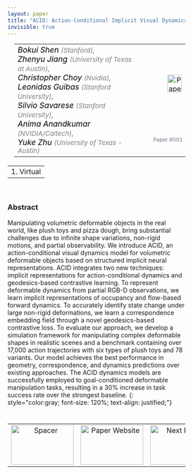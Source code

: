 ```yaml
---
layout: paper
title: "ACID: Action-Conditional Implicit Visual Dynamics for Deformable Object Manipulation"
invisible: true
---
```

<head>
<style>
* {
  box-sizing: border-box;
}

#myInput {
  background-position: 10px 10px;
  background-repeat: no-repeat;
  width: 100%;
  font-size: 100%;
  padding: 12px 20px 12px 40px;
  border: 1px solid #ddd;
  margin-bottom: 12px;
}

#myTable, #myTableA {
  border-collapse: collapse;
  width: 100%;
  border: 1px solid #ddd;
  font-size: 100%;
}

#myTable th, #myTable td, #myTableA th, #myTableA td {
  text-align: left;
  padding: 12px;
}

#myTable tr, #myTableA tr {
  border-bottom: 1px solid #ddd;
}

#myTable tr.header, #myTable tr:hover, #myTableA tr.header, #myTableA tr:hover {
  background-color: #f1f1f1;
}


#eventcounter1 a {
    font-size: 12px;
    color: #ffffff;
    display: block;
}

#eventcounter1 a:hover {
    text-decoration: none;
}

#eventcounter2 a {
    font-size: 12px;
    color: #ffffff;
    display: block;
}

#eventcounter2 a:hover {
    text-decoration: none;
}

</style>
</head>

<table width = "95%" style="padding-left: 15px; margin-left: auto; margin-right: 10px;">
<tr><td style = "vertical-align: top; padding-right: 25px;" rowspan="2">
<span style="color:black; font-size: 110%;"><i>
Bokui Shen <span style="color:gray; font-size: 85%">(Stanford)</span><span style="color:gray; font-size: 100%">,</span><br>
Zhenyu Jiang <span style="color:gray; font-size: 85%">(University of Texas at Austin)</span><span style="color:gray; font-size: 100%">,</span><br>
Christopher Choy <span style="color:gray; font-size: 85%">(Nvidia)</span><span style="color:gray; font-size: 100%">,</span><br>
Leonidas Guibas <span style="color:gray; font-size: 85%">(Stanford University)</span><span style="color:gray; font-size: 100%">,</span><br>
Silvio Savarese <span style="color:gray; font-size: 85%">(Stanford University)</span><span style="color:gray; font-size: 100%">,</span><br>
Anima Anandkumar <span style="color:gray; font-size: 85%">(NVIDIA/Caltech)</span><span style="color:gray; font-size: 100%">,</span><br>
Yuke Zhu <span style="color:gray; font-size: 85%">(University of Texas - Austin)</span>
</i></span>
</td>

<td style="text-align: right;"><a href="http://www.roboticsproceedings.org/rss18/p001.pdf"><img src="{{ site.baseurl }}/images/paper_link.png" alt="Paper Website" width = "33"  height = "40"/></a><br></td>
</tr>
<tr>
<td style="color:#777789; text-align:right; font-size: 75%; margin-right:10px;">Paper&nbsp;#001</td>
</tr>
</table>

<table width="80%" style="margin-top: 20px; margin-left: auto; margin-right: auto;">
  <tr>
    <td style="text-align:center;">1. Virtual</td>
  </tr>
</table>
<br>


### Abstract
Manipulating volumetric deformable objects in the real world, like plush toys and pizza dough, bring substantial challenges due to infinite shape variations, non-rigid motions, and partial observability. We introduce ACID, an action-conditional visual dynamics model for volumetric deformable objects based on structured implicit neural representations. ACID integrates two new techniques: implicit representations for action-conditional dynamics and geodesics-based contrastive learning. To represent deformable dynamics from partial RGB-D observations, we learn implicit representations of occupancy and flow-based forward dynamics. To accurately identify state change under large non-rigid deformations, we learn a correspondence embedding field through a novel geodesics-based contrastive loss. To evaluate our approach, we develop a simulation framework for manipulating complex deformable shapes in realistic scenes and a benchmark containing over 17,000 action trajectories with six types of plush toys and 78 variants. Our model achieves the best performance in geometry, correspondence, and dynamics predictions over existing approaches. The ACID dynamics models are successfully employed to goal-conditioned deformable manipulation tasks, resulting in a 30% increase in task success rate over the strongest baseline.
{: style="color:gray; font-size: 120%; text-align: justified;"}


<table width="100%" style="margin-top:40px;">
<tr>
    <td style="width: 30%; text-align: center;"> 
<img src="{{ site.baseurl }}/images/blank_icon.png"
       alt="Spacer" width = "142"  height = "90"/> 
            </td>
<td style="text-align: center;"><a href="{{ site.baseurl }}/program/papers">
<img src="{{ site.baseurl }}/images/overview_icon.png"
       alt="Paper Website" width = "142"  height = "90"/> 
</a> </td>
    <td style="width: 30%; text-align: center;"><a href="{{ site.baseurl }}/program/papers/002/">
    <img src="{{ site.baseurl }}/images/next_paper_icon.png"
        alt="Next Paper" width = "142"  height = "90"/>
    </a></td>
</tr>
</table>
